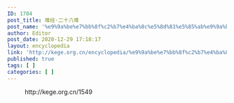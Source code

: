 ```yaml
---
ID: 1704
post_title: 难经·二十八难
post_name: '%e9%9a%be%e7%bb%8f%c2%b7%e4%ba%8c%e5%8d%81%e5%85%ab%e9%9a%be'
author: Editor
post_date: 2020-12-29 17:18:17
layout: encyclopedia
link: 'http://kege.org.cn/encyclopedia/%e9%9a%be%e7%bb%8f%c2%b7%e4%ba%8c%e5%8d%81%e5%85%ab%e9%9a%be'
published: true
tags: [ ]
categories: [ ]
---
```

<!-- wp:embed {"url":"http://kege.org.cn/1549","type":"wp-embed","providerNameSlug":"kege-org-cn","className":""} -->
<figure class="wp-block-embed is-type-wp-embed is-provider-kege-org-cn wp-block-embed-kege-org-cn"><div class="wp-block-embed__wrapper">
http://kege.org.cn/1549
</div></figure>
<!-- /wp:embed -->